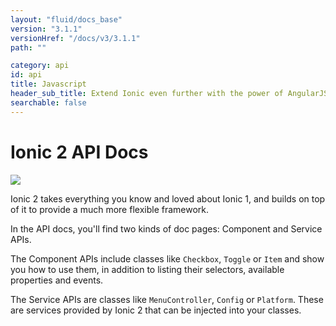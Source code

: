 ```yaml
---
layout: "fluid/docs_base"
version: "3.1.1"
versionHref: "/docs/v3/3.1.1"
path: ""

category: api
id: api
title: Javascript
header_sub_title: Extend Ionic even further with the power of AngularJS
searchable: false
---
```


# Ionic 2 API Docs

<img class="section-header" src="/docs/v3/img/api-intro-header.png" />


Ionic 2 takes everything you know and loved about Ionic 1, and builds on top of it to provide a much more flexible framework.

In the API docs, you'll find two kinds of doc pages: Component and Service APIs.

The Component APIs include classes like `Checkbox`, `Toggle` or `Item` and show you how to use them, in addition to listing their selectors, available properties and events.

The Service APIs are classes like `MenuController`, `Config` or `Platform`. These are services provided by Ionic 2 that can be injected into your classes.
